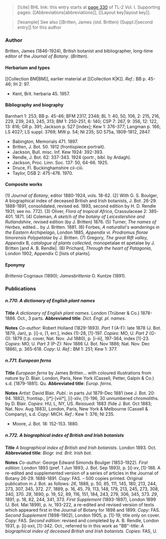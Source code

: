 > [!cite] BHL link: this entry starts at [page 330](https://www.biodiversitylibrary.org/item/103414#page/378/mode/1up) of TL-2 Vol. I.
> Supporting pages: [[Abbreviations|abbreviations]], [[Layout key|layout key]].

> [!example] See also [[Britten, James {std. Britten} (Suppl.)|second entry]] for this author

### Author

Britten, James (1846-1924), British botanist and bibliographer, long-time editor of the *Journal of Botany*. (*Britten*).

#### Herbarium and types

[[Collection BM|BM]], earlier material at [[Collection K|K]].
*Ref*.: BB p. 45-46; IH 2: 97.
- Kent, Brit. herbaria 45. 1957.

#### Bibliography and biography

Barnhart 1: 253; BB p. 45-46; BFM 2317, 2348; BL 1: 40, 50, 106, 2: 215, 216, 229, 239, 243, 245, 313; BM 1: 250-251, 6: 140; CSP 7: 267, 9: 356, 12: 122, 13: 816; GR p. 391; Jackson p. 527 \[index\]; Kew 1: 376-377; Langman p. 166; LS 4027; LS suppl. 3769; MW p. 54; NI 235; SO 575a, 1809-1812, 2847.
- Babington, Memorials 471. 1897.
- Britten, J. Bot. 50. 1912 (frontispiece portrait).
- Jackson, Bull. misc. Inf. Kew 1924: 392-393.
- Rendle, J. Bot. 62: 337-343. 1924 (portr., bibl. by Ardagh).
- Jackson, Proc. Linn. Soc. 137: 50, 64-66. 1925.
- Druce, Fl. Buckinghamshire cii-ciii.
- Taylor, DSB 2: 475-476. 1970.

#### Composite works

(1) *Journal of Botany*, editor 1880-1924, vols. 18-62.
(2) With G. S. Boulger, A biographical index of deceased British and Irish botanists, J. Bot. 26-29. 1888-1891, consolidated, revised ed. 1893, second edition by H. D. Rendle 1931; see no. 772).
(3) Oliver, *Flora of tropical Africa*, Crassulaceae 2: 385-401. 1871.
(4) Coleman, *A sketch of the botany of Leicestershire and Rutlandshire*, revised edition (by J. Britten) 1876.
(5) Turner, *The names of Herbes*, edited... by J. Britten. 1881.
(6) Forbes, *A naturalist's wanderings in the Eastern Archipelago*, London 1885, *Appendix* vi. *Prodromus florae timorensis Polypetalae* by J. Britten.
(7) Gregory, *The great Rift valley, Appendix* B, *catalogue of plants collected*, monopetalae et apetalae by J. Britten \[and A. B. Rendle\].
(8) Prichard, *Through the heart of Patagonia*, London 1902, Appendix C \[lists of plants\].

#### Eponymy

*Brittenia* Cogniaux (1890); *Jamesbrittenia* O. Kuntze (1891).

### Publications

##### n.770. A dictionary of English plant names

**Title**
*A dictionary of English plant names*. London (Trübner & Co.) 1878-1886. Oct., 3 parts.
**Abbreviated title**: *Dict. Engl. pl. names*.

**Notes**
*Co-author*: Robert Holland (1829-1893).
*Part 1* (A-F): late 1878 (J. Bot. 1879, Jan), p. \[i\]-x, \[1, err.\], index (1)-28, \[1\]-197.
*Copies*: MO, U.
*Part 2* (G-O): 1879 (t.p. cover, Nat. Nov. Jul 1880), p. \[i-iii\], 197-364, index \[1\]-23.
*Copies*: MO, U.
*Part 3* (P-Z): Nov 1886 (J. Bot. Nov 1886; Nat. Nov. Dec 1886), p. 365-618. *Copy*: U.
*Ref*.: BM 1: 251; Kew 1: 377.

##### n.771. European ferns

**Title**
*European ferns* by James Britten... with coloured illustrations from nature by D. Blair. London, Paris, New York (Cassell, Petter, Galpin & Co.) s.d. \[1879-1881\]. Qu.
**Abbreviated title**: *Europ. ferns*.

**Notes**
*Artist*: David Blair.
*Publ*.: in parts Jul 1879-Dec 1881 (see J. Bot. 20: 94. 1882), frontisp., \[i\*\]-\[viii\*\], \[i\]-xliv, \[1\]-196, 30 unnumbered chromoliths. by D. Blair. *Copies*: HU, L, NY, US.
*Reissued*: 1883 (fide J. Bot. Oct 1883; Nat. Nov. Aug 1883), London, Paris, New York & Melbourne (Cassell & Company), s.d. *Copy*: MICH.
*Ref*.: Kew 1: 376; NI 235.
- Moore, J. Bot. 18: 152-153. 1880.

##### n.772. A biographical index of British and Irish botanists

**Title**
*A biographical index of British and Irish botanists*. London 1893. Oct.
**Abbreviated title**: *Biogr. ind. Brit. Irish bot.*

**Notes**
*Co-author*: George Edward Simonds Boulger (1853-1922).
*First edition*: London 1893 (pref. 1 Jun 1893; J. Bot. Sep 1893), p. \[i\]-xv, \[1\]-188. A re-edited and supplemented version of a series of articles in the Journal of Botany 26-29. 1888-1891. *Copy*: FAS. – 500 copies printed.
Original publication in J. Bot. as follows:
*26*, 1888, p. 50, 85, 111, 145, 180, 213, 244, 273, 307, 345, 372.
*27*, 1889, p. 16, 45, 79, 113, 148, 179, 213, 245, 273, 308, 340, 370.
*28*, 1890, p. 19, 52, 89, 116, 151, 184, 243, 279, 306, 345, 373.
*29*, 1891, p. 18, 82, 244, 341, 373.
*First Supplement* (1893-1897), London 1899 (J. Bot. Mai 1899), p. iv, 193-222, a re-edited and revised version of texts which appeared first in the Journal of Botany for 1898 and 1899. *Copy*: FAS.
*Second Supplement* (1898-1902), London 1905, p. \[1\]-19, title only on cover. *Copy*: FAS.
*Second edition*: revised and completed by A. B. Rendle, London 1931, p. \[i\]-xxii, \[1\]-342. Oct., referred to in this work as "BB"-title: *A biographical index of deceased British and Irish botanists. Copies*: FAS, U.

